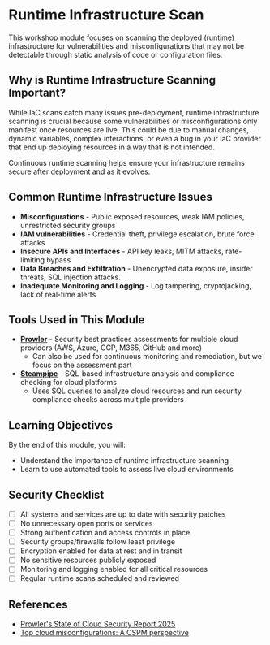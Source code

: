 # Runtime Infrastructure Scan

This workshop module focuses on scanning the deployed (runtime) infrastructure for vulnerabilities and misconfigurations that may not be detectable through static analysis of code or configuration files.

## Why is Runtime Infrastructure Scanning Important?

While IaC scans catch many issues pre-deployment, runtime infrastructure scanning is crucial because some vulnerabilities or misconfigurations only manifest once resources are live. This could be due to manual changes, dynamic variables, complex interactions, or even a bug in your IaC provider that end up deploying resources in a way that is not intended.

Continuous runtime scanning helps ensure your infrastructure remains secure after deployment and as it evolves.


## Common Runtime Infrastructure Issues

- **Misconfigurations** - Public exposed resources, weak IAM policies, unrestricted security groups
- **IAM vulnerabilities** - Credential theft, privilege escalation, brute force attacks
- **Insecure APIs and Interfaces** - API key leaks, MITM attacks, rate-limiting bypass
- **Data Breaches and Exfiltration** - Unencrypted data exposure, insider threats, SQL injection attacks.
- **Inadequate Monitoring and Logging** - Log tampering, cryptojacking, lack of real-time alerts

## Tools Used in This Module

- [**Prowler**](https://github.com/prowler-cloud/prowler) - Security best practices assessments for multiple cloud providers (AWS, Azure, GCP, M365, GitHub and more)
  - Can also be used for continuous monitoring and remediation, but we focus on the assessment part
- [**Steampipe**](https://github.com/turbot/steampipe) - SQL-based infrastructure analysis and compliance checking for cloud platforms
  - Uses SQL queries to analyze cloud resources and run security compliance checks across multiple providers

## Learning Objectives

By the end of this module, you will:
- Understand the importance of runtime infrastructure scanning
- Learn to use automated tools to assess live cloud environments


## Security Checklist

- [ ] All systems and services are up to date with security patches
- [ ] No unnecessary open ports or services
- [ ] Strong authentication and access controls in place
- [ ] Security groups/firewalls follow least privilege
- [ ] Encryption enabled for data at rest and in transit
- [ ] No sensitive resources publicly exposed
- [ ] Monitoring and logging enabled for all critical resources
- [ ] Regular runtime scans scheduled and reviewed

## References
- [Prowler's State of Cloud Security Report 2025](https://prowler.com/blog/cloud-security-report-2025/)
- [Top cloud misconfigurations: A CSPM perspective](https://sysdig.com/blog/top-cloud-misconfigurations/)